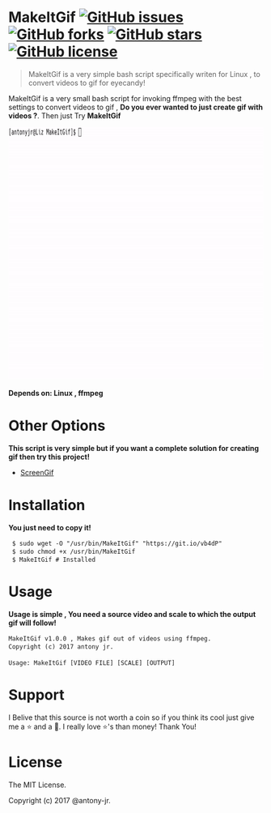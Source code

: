 # MakeItGif [![GitHub issues](https://img.shields.io/github/issues/antony-jr/MakeItGif.svg?style=for-the-badge)](https://github.com/antony-jr/MakeItGif/issues) [![GitHub forks](https://img.shields.io/github/forks/antony-jr/MakeItGif.svg?style=for-the-badge)](https://github.com/antony-jr/MakeItGif/network) [![GitHub stars](https://img.shields.io/github/stars/antony-jr/MakeItGif.svg?style=for-the-badge)](https://github.com/antony-jr/MakeItGif/stargazers) [![GitHub license](https://img.shields.io/github/license/antony-jr/MakeItGif.svg?style=social)](https://github.com/antony-jr/MakeItGif/blob/master/LICENSE)

> MakeItGif is a very simple bash script specifically writen for Linux , to convert videos to gif for eyecandy!   

MakeItGif is a very small bash script for invoking ffmpeg with the best settings to convert videos to gif , **Do you ever wanted to just create gif with videos ?**. Then just Try **MakeItGif**   

<p align="center">
  <img src="preview.gif" height="500px" width="auto" alt="Popup">
</p>

**Depends on: Linux , ffmpeg**

# Other Options
**This script is very simple but if you want a complete solution for creating gif then try this project!**

* [ScreenGif](https://github.com/dergachev/screengif)

# Installation

**You just need to copy it!**   

```
 $ sudo wget -O "/usr/bin/MakeItGif" "https://git.io/vb4dP"
 $ sudo chmod +x /usr/bin/MakeItGif
 $ MakeItGif # Installed
```

# Usage

**Usage is simple , You need a source video and scale to which the output gif will follow!**

```
MakeItGif v1.0.0 , Makes gif out of videos using ffmpeg.
Copyright (c) 2017 antony jr.
 
Usage: MakeItGif [VIDEO FILE] [SCALE] [OUTPUT]
```

# Support

I Belive that this source is not worth a coin so if you think its cool just give me a :star: and a :fork_and_knife:. I really love :star:'s than money! Thank You! 

# License

The MIT License.

Copyright (c) 2017 @antony-jr.

